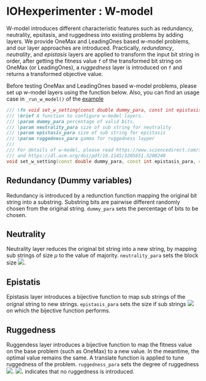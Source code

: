 # IOHexperimenter : W-model

W-model introduces different characteristic features such as redundancy, neutrality, epsitasis, and ruggedness into existing problems by adding layers. We provide OneMax and LeadingOnes based w-model problems, and our layer approaches are introduced. Practically, <i>redundancy</i>, <i>neutrality</i>, and <i>epistasis</i> layers are applied to transform the input bit string in order, after getting the fitness value `f` of the transformed bit string on OneMax (or LeadingOnes), a <i>ruggedness</i> layer is introduced on `f` and returns a transformed objective value. 

Before testing OneMax and LeadingOnes based w-model problems, please set up w-model layers using the function below. Also, you can find an usage case in `_run_w_model()` of the [example](https://github.com/IOHprofiler/IOHexperimenter/blob/master/build/Cpp/IOHprofiler_run_problem.cpp) 
```cpp
/// \fn void set_w_setting(const double dummy_para, const int epistasis_para, const int neutrality_para, const int ruggedness_para)
/// \brief A function to configure w-model layers.
/// \param dummy_para percentage of valid bits.
/// \param neutrality_para size of sub string for neutrality
/// \param epistasis_para size of sub string for epistasis
/// \param ruggedness_para gamma for ruggedness layper
///
/// For details of w-model, please read https://www.sciencedirect.com/science/article/pii/S1568494619308099
/// and https://dl.acm.org/doi/pdf/10.1145/3205651.3208240
void set_w_setting(const double dummy_para, const int epistasis_para, const int neutrality_para, const int ruggedness_para)
```

## Redundancy (Dummy variables)
Redundancy is introduced by a redunction function mapping the original bit string into a substring. Substring bits are pairwise different randomly chosen from the original string. `dummy_para` sets the percentage of bits to be chosen.

## Neutrality
Neutrality layer reduces the original bit string into a new string, by mapping sub strings of size $\mu$ to the value of majority. `neutrality_para` sets the block size ![](http://latex.codecogs.com/gif.latex?\\mu).

## Epistatis
Epistasis layer introduces a bijective function to map sub strings of the orignal string to new strings. `epistasis_para` sets the size if sub strings ![](http://latex.codecogs.com/gif.latex?\\nu) on which the bijective function performs.

## Ruggedness
Ruggendess layer introduces a bijective function to map the fitness value on the base problem (such as OneMax) to a new value. In the meantime, the optimal value remains the same. A translate function is applied to tune ruggedness of the problem. `ruggedness_para` sets the degree of ruggedness ![](http://latex.codecogs.com/gif.latex?\\gamma). ![](http://latex.codecogs.com/gif.latex?\\gamma=0). indicates that no ruggedness is introduced. 